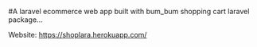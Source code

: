 

#A laravel ecommerce web app built with bum_bum shopping cart laravel package...

Website: https://shoplara.herokuapp.com/ 

